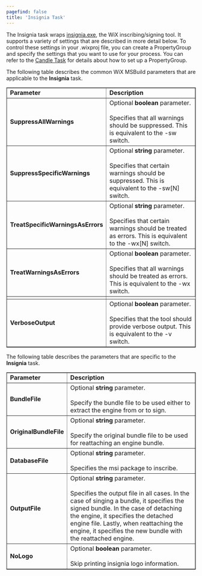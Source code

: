 ```yaml
---
pagefind: false
title: 'Insignia Task'
---
```


The Insignia task wraps [insignia.exe](../../overview/insignia/), the WiX inscribing/signing tool. It supports a variety of settings that are described in more detail below. To control these settings in your .wixproj file, you can create a PropertyGroup and specify the settings that you want to use for your process. You can refer to the [Candle Task](candle/) for details about how to set up a PropertyGroup.

The following table describes the common WiX MSBuild parameters that are applicable to the <b>Insignia</b> task.

<table border="1" cellspacing="0" cellpadding="4">
  <tr>
    <td><b>Parameter</b></td>
    <td><b>Description</b></td>
  </tr>
  <tr>
    <td><b>SuppressAllWarnings</b></td>
    <td>Optional <b>boolean</b> parameter.<br />
    <br />
    Specifies that all warnings should be suppressed. This is equivalent to the -sw switch.</td>
  </tr>
  <tr>
    <td><b>SuppressSpecificWarnings</b></td>
    <td>Optional <b>string</b> parameter.<br />
    <br />
    Specifies that certain warnings should be suppressed. This is equivalent to the -sw[N] switch.</td>
  </tr>
  <tr>
    <td><b>TreatSpecificWarningsAsErrors</b></td>
    <td>Optional <b>string</b> parameter.<br />
    <br />
    Specifies that certain warnings should be treated as errors. This is equivalent to the -wx[N] switch.</td>
  </tr>
  <tr>
    <td><b>TreatWarningsAsErrors</b></td>
    <td>Optional <b>boolean</b> parameter.<br />
    <br />
    Specifies that all warnings should be treated as errors. This is equivalent to the -wx switch.</td>
  </tr>
  <tr>
    <td></td>
  </tr>
  <tr>
    <td><b>VerboseOutput</b></td>
    <td>Optional <b>boolean</b> parameter.<br />
    <br />
    Specifies that the tool should provide verbose output. This is equivalent to the -v switch.</td>
  </tr>
</table>

The following table describes the parameters that are specific to the <b>Insignia</b> task.

<table border="1" cellspacing="0" cellpadding="4">
  <tr>
    <td><b>Parameter</b></td>
    <td><b>Description</b></td>
  </tr>
  <tr>
    <td><b>BundleFile</b></td>
    <td>Optional <b>string</b> parameter.<br />
    <br />
    Specify the bundle file to be used either to extract the engine from or to sign.</td>
  </tr>
  <tr>
    <td><b>OriginalBundleFile</b></td>
    <td>Optional <b>string</b> parameter.<br />
    <br />
    Specify the original bundle file to be used for reattaching an engine bundle.</td>
  </tr>
  <tr>
    <td><b>DatabaseFile</b></td>
    <td>Optional <b>string</b> parameter.<br />
    <br />
    Specifies the msi package to inscribe.</td>
  </tr>
  <tr>
    <td><b>OutputFile</b></td>
    <td>Optional <b>string</b> parameter.<br />
    <br />
    Specifies the output file in all cases. 
    In the case of singing a bundle, it specifies the signed bundle. 
    In the case of detaching the engine, it specifies the detached engine file.
    Lastly, when reattaching the engine, it specifies the new bundle with the reattached engine.
    </td>
  </tr>
  <tr>
    <td><b>NoLogo</b></td>
    <td>Optional <b>boolean</b> parameter.<br />
    <br />
    Skip printing insignia logo information.</td>
  </tr>
</table>
